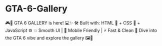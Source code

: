 # GTA-6-Gallery
🎮🚗 GTA 6 GALLERY is here! 💻✨  🛠️ Built with: HTML 🧱 + CSS 🎨 + JavaScript ⚙️ 💥 Smooth UI | 📱 Mobile Friendly | ⚡ Fast &amp; Clean  🎯 Dive into the GTA 6 vibe and explore the gallery 🖼️💫 
